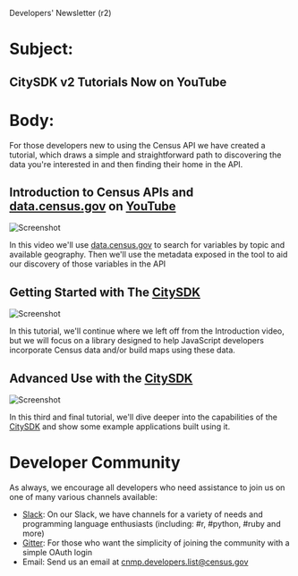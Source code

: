 Developers' Newsletter (r2)

# Subject:

## CitySDK v2 Tutorials Now on YouTube

# Body:

For those developers new to using the Census API we have created a tutorial, which draws a simple and straightforward path to discovering the data you're interested in and then finding their home in the API. 

## Introduction to Census APIs and [data.census.gov](https://data.census.gov/cedsci/) on [YouTube]()

![Screenshot]()

In this video we'll use [data.census.gov](https://data.census.gov/cedsci/) to search for variables by topic and available geography. Then we'll use the metadata exposed in the tool to aid our discovery of those variables in the API


## Getting Started with The [CitySDK](https://github.com/uscensusbureau/citysdk)

![Screenshot]()

In this tutorial, we'll continue where we left off from the Introduction video, but we will focus on a library designed to help JavaScript developers incorporate Census data and/or build maps using these data.

## Advanced Use with the [CitySDK](https://github.com/uscensusbureau/citysdk)

![Screenshot](https://raw.githubusercontent.com/uscensusbureau/citysdk/gh-pages/examples/assets/images/counties.PNG)

In this third and final tutorial, we'll dive deeper into the capabilities of the [CitySDK](https://github.com/uscensusbureau/citysdk) and show some example applications built using it.

# Developer Community

As always, we encourage all developers who need assistance to join us on one of many various channels available:

- [Slack](https://join.slack.com/t/uscensusbureau/shared_invite/enQtMjQ3NzUyNTM3NDU3LTZmNGI1MmQzY2Y2ZTU1ODJhNDQwMmY2YmZiNmFkNzg4YmJkYmQzZjQyNDhkNDYxN2JhYjkxZDEwMGI2OGU5NzQ): On our Slack, we have channels for a variety of needs and programming language enthusiasts (including: #r, #python, #ruby and more)
- [Gitter](https://gitter.im/uscensusbureau/citysdk): For those who want the simplicity of joining the community with a simple OAuth login
- Email: Send us an email at <cnmp.developers.list@census.gov>